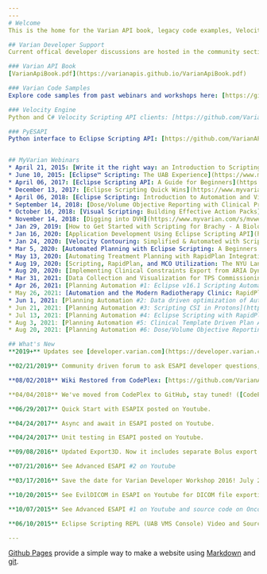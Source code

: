```yaml
---
---
# Welcome
This is the home for the Varian API book, legacy code examples, Velocity Engine and PyESAPI. There is some addional content in [the Wiki](https://github.com/VarianAPIs/Varian-Code-Samples/wiki).

## Varian Developer Support
Current offical developer discussions are hosted in the community section of [developer.varian.com](https://developer.varian.com).

### Varian API Book
[VarianApiBook.pdf](https://varianapis.github.io/VarianApiBook.pdf)

### Varian Code Samples
Explore code samples from past webinars and workshops here: [https://github.com/VarianAPIs/Varian-Code-Samples](https://github.com/VarianAPIs/Varian-Code-Samples)

### Velocity Engine
Python and C# Velocity Scripting API clients: [https://github.com/VarianAPIs/VelocityEngine](https://github.com/VarianAPIs/VelocityEngine)

### PyESAPI
Python interface to Eclipse Scripting API: [https://github.com/VarianAPIs/PyESAPI](https://github.com/VarianAPIs/PyESAPI)


## MyVarian Webinars
* April 21, 2015: [Write it the right way: an Introduction to Scripting](https://www.myvarian.com/s/mvwebsummary?Id=a0OE000000XlRbQMAV&lang=en) by Wayne Keranen, Varian Medical Systems
* June 10, 2015: [Eclipse™ Scripting: The UAB Experience](https://www.myvarian.com/s/mvwebsummary?Id=a0OE000000TWlnTMAT&lang=en) by Rex Cardan, PhD, University of Alabama - Birmingham
* April 06, 2017: [Eclipse Scripting API: A Guide for Beginners](https://www.myvarian.com/s/mvwebsummary?Id=a0O4400000rkenrEAA&lang=en) by Lane Hayes, PhD, Cone Health (Greensboro, NC)
* December 13, 2017: [Eclipse Scripting Quick Wins](https://www.myvarian.com/s/mvwebsummary?Id=a0O4400000t07HKEAY&lang=en) Matt Schmidt, Varian Medical Systems
* April 06, 2018: [Eclipse Scripting: Introduction to Automation and Visual Scripting](https://www.myvarian.com/s/mvwebsummary?Id=a0O4400000t0dKxEAI&lang=en) by Wayne Keranen, Varian Medical Systems
* September 14, 2018: [Dose/Volume Objective Reporting with Clinical Protocols, Scripting and More...](https://www.myvarian.com/s/mvwebsummary?Id=a0O4400000u4m9XEAQ&lang=en) by Sean Hames, Varian Medical Systems
* October 16, 2018: [Visual Scripting: Building Effective Action Packs](https://www.myvarian.com/s/mvwebsummary?Id=a0O4400000u4ntiEAA&lang=en) by Matt Schmidt, Varian Medical Systems
* November 14, 2018: [Digging into DVH](https://www.myvarian.com/s/mvwebsummary?Id=a0O4400000u4tRVEAY&lang=en) by Rex Cardan, PhD, University of Alabama - Birmingham
* Jan 29, 2019: [How to Get Started with Scripting for Brachy - A Biological Calculation Example](https://www.myvarian.com/s/mvwebsummary?Id=a0O0h00000Vz3VvEAJ&lang=en) by Carlos Anderson, University of Michigan (Ann Arbor, MI)
* Jan 16, 2020: [Application Development Using Eclipse Scripting API](https://www.myvarian.com/s/mvwebsummary?Id=a0O0h00000Xj2CTEAZ&lang=en) by Matthew Schmidt, Washington University
* Jan 24, 2020: [Velocity Contouring: Simplified & Automated with Scripting](https://www.myvarian.com/s/mvwebsummary?Id=a0O0h00000Xj2QvEAJ&lang=en) by Sean Kim, Varian Medical Systems
* Mar 5, 2020: [Automated Planning with Eclipse Scripting: A Beginners Guide](https://www.myvarian.com/s/mvwebsummary?Id=a0O0h00000Yf2kOEAR&lang=en) by Lane Hayes, MS DABR, Cone Health
* May 13, 2020: [Automating Treatment Planning with RapidPlan Integration using Eclipse Scripting](https://www.myvarian.com/s/mvwebsummary?Id=a0O0h00000Yf7yyEAB&lang=en) by Jose Teruel, PhD, NYU Langone Health
* Aug 19, 2020: [Scripting, RapidPlan, and MCO Utilization: The NYU Langone Experience](https://www.myvarian.com/s/mvwebsummary?Id=a0O0h00000ZUlilEAD&lang=en) Peter Milien and Alex Ng, NYU Langone Health
* Aug 20, 2020: [Implementing Clinical Constraints Export from ARIA Dynamic Document using ESAPI](https://www.myvarian.com/s/mvwebsummary?Id=a0O0h00000ZUkgZEAT&lang=en) by Ryan Scheuermann and Brandon Koger, University of Pennsylvania
* Mar 31, 2021: [Data Collection and Visualization for TPS Commissioning and Quality Assurance Using the Eclipse Scripting API](https://www.myvarian.com/s/mvwebsummary?Id=a0O0h00000ZVAwvEAH&lang=en) by Matthew Schmidt, MS, Washington University
* Apr 26, 2021: [Planning Automation #1: Eclipse v16.1 Scripting Automation Improvements](https://www.myvarian.com/s/mvwebsummary?Id=a0O0h00000ZVPG0EAP&lang=en) by Wayne Keranen, Varian
* May 26, 2021: [Automation and the Modern Radiotherapy Clinic: RapidPlan, ESAPI, Ethos and more](https://www.myvarian.com/s/mvwebsummary?Id=a0O0h00000ZVQKwEAP&lang=en) by Kevin Moore, PhD, DABR, University of California, San Diego
* Jun 1, 2021: [Planning Automation #2: Data driven optimization of Automated Treatment Planning Templates using ESAPI](https://www.myvarian.com/s/mvwebsummary?Id=a0O0h00000ZVQTqEAP&lang=en) by Francisco Reynoso, Washington University
* Jun 21, 2021: [Planning Automation #3: Scripting CSI in Protons](https://www.myvarian.com/s/mvwebsummary?Id=a0O0h00000ZVQU0EAP&lang=en) by Rex Cardan, University of Alabama at Birmingham
* Jul 13, 2021: [Planning Automation #4: Eclipse Scripting with RapidPlan and MCO: A Beginner’s Guide](https://www.myvarian.com/s/mvwebsummary?Id=a0O0h00000ZVRS1EAP&lang=en) by Lane Hayes, Cone Health
* Aug 3, 2021: [Planning Automation #5: Clinical Template Driven Plan Automation with the Eclipse Scripting API](https://www.myvarian.com/s/mvwebsummary?Id=a0O0h00000ZVRS6EAP&lang=en) by Matt Schmidt, Washington University
* Aug 20, 2021: [Planning Automation #6: Dose/Volume Objective Reporting with Clinical Goals, Scripting and More](https://www.myvarian.com/s/mvwebsummary?Id=a0O0h00000ZVPRHEA5&lang=en) by Sean Hames, Varian

## What's New
**2019+** Updates see [developer.varian.com](https://developer.varian.com).

**02/21/2019** Community driven forum to ask ESAPI developer questions, promote open source code, and engage in discussion involving clinical scripting posted to reddit.com in the [ESAPI SubReddit](https://www.reddit.com/r/esapi/)

**08/02/2018** Wiki Restored from CodePlex: [https://github.com/VarianAPIs/Varian-Code-Samples/wiki](https://github.com/VarianAPIs/Varian-Code-Samples/wiki)

**04/04/2018** We've moved from CodePlex to GitHub, stay tuned! ([CodePlex Archive](https://archive.codeplex.com/?p=variandeveloper))

**06/29/2017** Quick Start with ESAPIX posted on Youtube.

**04/24/2017** Async and await in ESAPI posted on Youtube.

**04/24/2017** Unit testing in ESAPI posted on Youtube.

**09/08/2016** Updated Export3D. Now it includes separate Bolus export with vertex normals, for 3D printing. Thank you Nathan Smela! 

**07/21/2016** See Advanced ESAPI #2 on Youtube

**03/17/2016** Save the date for Varian Developer Workshop 2016! July 29th & 30th, Washington, D.C.

**10/20/2015** See EvilDICOM in ESAPI on Youtube for DICOM file exporting.

**10/07/2015** See Advanced ESAPI #1 on Youtube and source code on Oncopeer.com

**06/10/2015** Eclipse Scripting REPL (UAB VMS Console) Video and Source Code Posted

---
```

[Github Pages](https://pages.github.com) provide a simple way to make a
website using
[Markdown](https://daringfireball.net/projects/markdown/) and
[git](https://git-scm.com).
